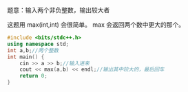 题意：输入两个非负整数，输出较大者

这题用 max(int,int) 会很简单。
max 会返回两个数中更大的那个。

```cpp
#include <bits/stdc++.h>
using namespace std;
int a,b;//两个整数
int main() {
    cin >> a >> b;//输入进来
    cout << max(a,b) << endl;//输出其中较大的，最后回车
    return 0;
}
```